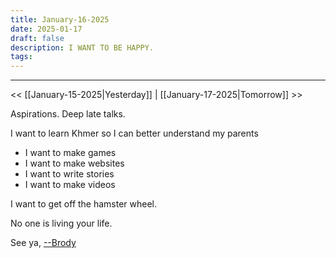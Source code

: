 ```yaml
---
title: January-16-2025
date: 2025-01-17
draft: false
description: I WANT TO BE HAPPY.
tags:
---
```


---
<< [[January-15-2025|Yesterday]] 
| [[January-17-2025|Tomorrow]] >>

Aspirations. Deep late talks.

I want to learn Khmer so I can better understand my parents
- I want to make games
- I want to make websites
- I want to write stories
- I want to make videos

I want to get off the hamster wheel.

No one is living your life.

See ya, <a target="_blank" rel="noopener noreferrer" href="https://www.brodypen.com/">--Brody<a>
